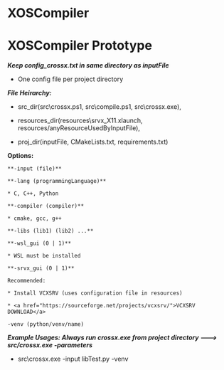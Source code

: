 # XOSCompiler

# XOSCompiler Prototype

***Keep config_crossx.txt in same directory as inputFile*** 
* One config file per project directory

***File Heirarchy:***

* src_dir(src\crossx.ps1, src\compile.ps1, src\crossx.exe), 

* resources_dir(resources\srvx_X11.xlaunch, resources/anyResourceUsedByInputFile), 

* proj_dir(inputFile, CMakeLists.txt, requirements.txt)

****Options:****
    
    **-input (file)**

    **-lang (programmingLanguage)** 

    * C, C++, Python

    **-compiler (compiler)**
    
    * cmake, gcc, g++

    **-libs (lib1) (lib2) ...**

    **-wsl_gui (0 | 1)**
    
    * WSL must be installed
    
    **-srvx_gui (0 | 1)**
    
    Recommended:   
    
    * Install VCXSRV (uses configuration file in resources)
    
    * <a href="https://sourceforge.net/projects/vcxsrv/">VCXSRV DOWNLOAD</a>

    -venv (python/venv/name) 

***Example Usages: Always run crossx.exe from project directory ---> src/crossx.exe -parameters*** 
* src\crossx.exe -input libTest.py -venv  

